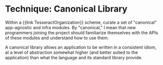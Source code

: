 # Technique: Canonical Library

Within a {{link TesseractOrganization}} scheme, curate a set of "canonical" app-agnostic and infra modules. By "canonical," I mean that new programmers joining the project should familiarize themselves with the APIs of these modules and understand how to use them.

A canonical library allows an application to be written in a consistent idiom, at a level of abstraction somewhat higher (and better suited to the application) than what the language and its standard library provide.
